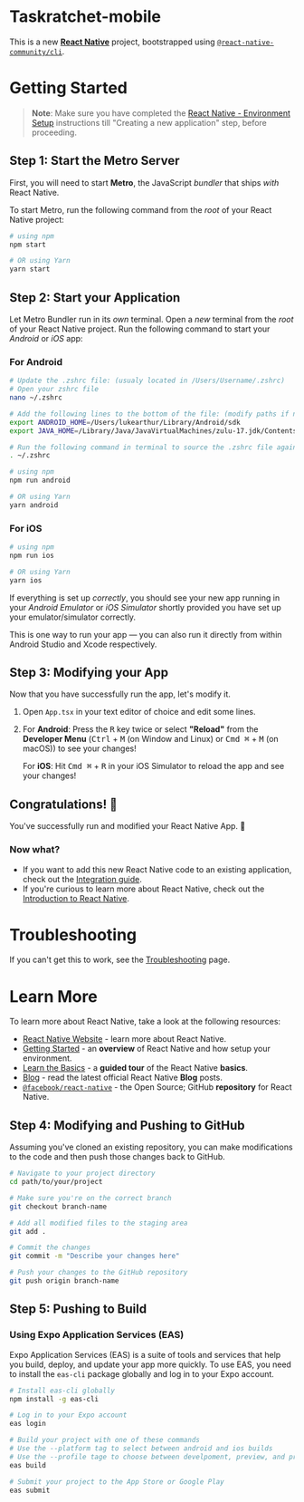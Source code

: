# Taskratchet-mobile

This is a new [**React Native**](https://reactnative.dev) project, bootstrapped using [`@react-native-community/cli`](https://github.com/react-native-community/cli).

# Getting Started

> **Note**: Make sure you have completed the [React Native - Environment Setup](https://reactnative.dev/docs/environment-setup) instructions till "Creating a new application" step, before proceeding.

## Step 1: Start the Metro Server

First, you will need to start **Metro**, the JavaScript _bundler_ that ships _with_ React Native.

To start Metro, run the following command from the _root_ of your React Native project:

```bash
# using npm
npm start

# OR using Yarn
yarn start
```

## Step 2: Start your Application

Let Metro Bundler run in its _own_ terminal. Open a _new_ terminal from the _root_ of your React Native project. Run the following command to start your _Android_ or _iOS_ app:

### For Android

```bash
# Update the .zshrc file: (usualy located in /Users/Username/.zshrc)
# Open your zshrc file
nano ~/.zshrc

# Add the following lines to the bottom of the file: (modify paths if needed)
export ANDROID_HOME=/Users/lukearthur/Library/Android/sdk
export JAVA_HOME=/Library/Java/JavaVirtualMachines/zulu-17.jdk/Contents/Home

# Run the following command in terminal to source the .zshrc file again, or restart terminal
. ~/.zshrc
```

```bash
# using npm
npm run android

# OR using Yarn
yarn android
```

### For iOS

```bash
# using npm
npm run ios

# OR using Yarn
yarn ios
```

If everything is set up _correctly_, you should see your new app running in your _Android Emulator_ or _iOS Simulator_ shortly provided you have set up your emulator/simulator correctly.

This is one way to run your app — you can also run it directly from within Android Studio and Xcode respectively.

## Step 3: Modifying your App

Now that you have successfully run the app, let's modify it.

1. Open `App.tsx` in your text editor of choice and edit some lines.
2. For **Android**: Press the <kbd>R</kbd> key twice or select **"Reload"** from the **Developer Menu** (<kbd>Ctrl</kbd> + <kbd>M</kbd> (on Window and Linux) or <kbd>Cmd ⌘</kbd> + <kbd>M</kbd> (on macOS)) to see your changes!

   For **iOS**: Hit <kbd>Cmd ⌘</kbd> + <kbd>R</kbd> in your iOS Simulator to reload the app and see your changes!

## Congratulations! :tada:

You've successfully run and modified your React Native App. :partying_face:

### Now what?

- If you want to add this new React Native code to an existing application, check out the [Integration guide](https://reactnative.dev/docs/integration-with-existing-apps).
- If you're curious to learn more about React Native, check out the [Introduction to React Native](https://reactnative.dev/docs/getting-started).

# Troubleshooting

If you can't get this to work, see the [Troubleshooting](https://reactnative.dev/docs/troubleshooting) page.

# Learn More

To learn more about React Native, take a look at the following resources:

- [React Native Website](https://reactnative.dev) - learn more about React Native.
- [Getting Started](https://reactnative.dev/docs/environment-setup) - an **overview** of React Native and how setup your environment.
- [Learn the Basics](https://reactnative.dev/docs/getting-started) - a **guided tour** of the React Native **basics**.
- [Blog](https://reactnative.dev/blog) - read the latest official React Native **Blog** posts.
- [`@facebook/react-native`](https://github.com/facebook/react-native) - the Open Source; GitHub **repository** for React Native.

## Step 4: Modifying and Pushing to GitHub

Assuming you've cloned an existing repository, you can make modifications to the code and then push those changes back to GitHub.

```bash
# Navigate to your project directory
cd path/to/your/project

# Make sure you're on the correct branch
git checkout branch-name

# Add all modified files to the staging area
git add .

# Commit the changes
git commit -m "Describe your changes here"

# Push your changes to the GitHub repository
git push origin branch-name
```

## Step 5: Pushing to Build

### Using Expo Application Services (EAS)

Expo Application Services (EAS) is a suite of tools and services that help you build, deploy, and update your app more quickly. To use EAS, you need to install the `eas-cli` package globally and log in to your Expo account.

```bash
# Install eas-cli globally
npm install -g eas-cli

# Log in to your Expo account
eas login

# Build your project with one of these commands
# Use the --platform tag to select between android and ios builds
# Use the --profile tage to choose between develpoment, preview, and production build modules. These can be updated in the eas.json file.
eas build

# Submit your project to the App Store or Google Play
eas submit
```
